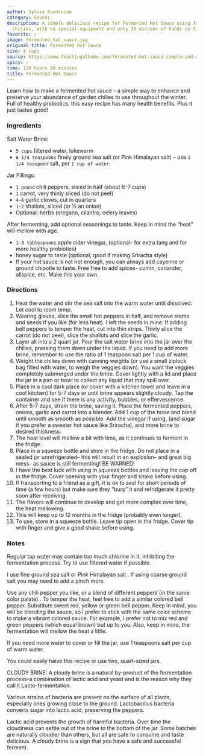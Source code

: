```yaml
---
author: Sylvia Fountaine
category: Sauces
description: A simple delicious recipe for Fermented Hot Sauce using fresh summer
  chilies, with no special equipment and only 20 minutes of hands on time!
favorite: ✓
image: fermented_hot_sauce.jpg
original_title: Fermented Hot Sauce
size: 4 cups
source: https://www.feastingathome.com/fermented-hot-sauce-simple-and-delicious/
spicy: ✓
time: 120 hours 20 minutes
title: Fermented Hot Sauce
---
```

Learn how to make a fermented hot sauce – a simple way to enhance and preserve your abundance of garden chilies to use throughout the winter. Full of healthy probiotics, this easy recipe has many health benefits. Plus it just tastes good!

### Ingredients

Salt Water Brine:

* `5 cups` filtered water, lukewarm
* `6 1/4 teaspoons` finely ground sea salt (or Pink Himalayan salt) – use `1 1/4 teaspoon` salt, per `1 cup of water`.

Jar Fillings:

* `1 pound` chili peppers, sliced in half (about 6–7 cups)
* `1` carrot, very thinly sliced (do not peel)
* `4–6` garlic cloves, cut in quarters
* `1–2` shallots, sliced (or ½ an onion)
* Optional: herbs (oregano, cilantro, celery leaves)

After fermenting, add optional seasonings to taste. Keep in mind the “heat” will mellow with age.

* `1–3 tablespoons` apple cider vinegar, (optional- for extra tang and for more healthy probiotics)
* honey sugar to taste (optional, good if making Sriracha style)
* If your hot sauce is not hot enough, you can always add cayenne or ground chipotle to taste. Free free to add spices- cumin, coriander, allspice, etc. Make this your own.

### Directions

1. Heat the water and stir the sea salt into the warm water until dissolved. Let cool to room temp.
2. Wearing gloves, slice the small hot peppers in half, and remove stems and seeds if you like (for less heat). I left the seeds in mine. If adding bell peppers to temper the heat, cut into thin strips. Thinly slice the carrot (do not peel), slice the shallots and slice the garlic.
3. Layer all into a 2 quart jar.  Pour the salt water brine into the jar over the chilies, pressing them down under the liquid. If you need to add more brine, remember to use the ratio of 1 teaspoon salt per 1 cup of water.
4. Weight the chilies down with canning weights (or use a small ziplock bag filled with water, to weigh the veggies down). You want the veggies completely submerged under the brine. Cover lightly with a lid and place the jar in a pan or bowl to collect any liquid that may spill over.
5. Place in a cool dark place (or cover with a kitchen towel and leave in a cool kitchen) for 5-7 days or until brine appears slightly cloudy. Tap the container and see if there is any activity, bubbles, or effervescence.
6. After 5-7 days, strain the brine, saving it. Place the fermented peppers, onions, garlic and carrot into a blender. Add 1 cup of the brine and blend until smooth as smooth as possible. Add the vinegar if using, (and sugar if you prefer a sweeter hot sauce like Sriracha), and more brine to desired thickness.
7. The heat level will mellow a bit with time, as it continues to ferment in the fridge.
8. Place in a squeeze bottle and store in the fridge.  Do not place in a sealed jar unrefrigerated– this will result in an explosion– and great big mess- as sauce is still fermenting! BE WARNED!
9. I have the best luck with using in squeeze bottles and leaving the cap off in the fridge. Cover opening with your finger and shake before using.
10. If transporting to a friend as a gift, it is ok to seal for short periods of time (a few hours) but make sure they “burp” it and refridgerate it pretty soon after receiving.
11. The flavors will continue to develop and get more complex over time, the heat mellowing.
12. This will keep up to 12 months in the fridge (probably even longer).
13. To use, store in a squeeze bottle. Leave tip open in the fridge. Cover tip with finger and give a good shake before using.

### Notes

Regular tap water may contain too much chlorine in it, inhibiting the fermentation process. Try to use filtered water if possible.

I use fine ground sea salt or Pink Himalayan salt . If using coarse ground salt you may need to add a pinch more.

Use any chili pepper you like, or a blend of different peppers (in the same color palate) . To temper the heat, feel free to add a similar colored bell pepper. Substitute sweet red, yellow or green bell pepper. Keep in mind, you will be blending the sauce, so I prefer to stick with the same color scheme to make a vibrant colored sauce. For example, I prefer not to mix red and green peppers (which equal brown) but up to you. Also, keep in mind, the fermentation will mellow the heat a little.

If you need more water to cover or fill the jar, use 1 teaspoons salt per cup of warm water.

You could easily halve this recipe or use two, quart-sized jars.

CLOUDY BRINE: A cloudy brine is a natural by-product of the fermentation process-a combination of lactic acid and yeast and is the reason why they call it Lacto-fermentation.

Various strains of bacteria are present on the surface of all plants, especially ones growing close to the ground. Lactobacillus bacteria converts sugar into lactic acid, preserving the peppers.

Lactic acid prevents the growth of harmful bacteria. Over time the cloudiness can settle out of the brine to the bottom of the jar. Some batches are naturally cloudier than others, but all are safe to consume and taste delicious. A cloudy brine is a sign that you have a safe and successful ferment.